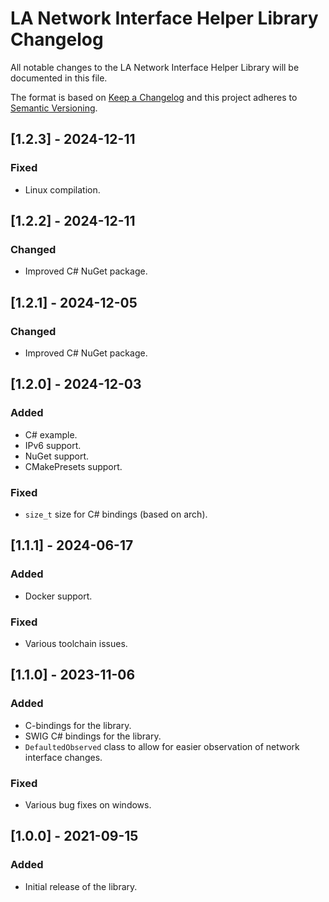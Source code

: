 # LA Network Interface Helper Library Changelog
All notable changes to the LA Network Interface Helper Library will be documented in this file.

The format is based on [Keep a Changelog](http://keepachangelog.com/en/1.0.0/)
and this project adheres to [Semantic Versioning](http://semver.org/spec/v2.0.0.html).

## [1.2.3] - 2024-12-11
### Fixed
- Linux compilation.

## [1.2.2] - 2024-12-11
### Changed
- Improved C# NuGet package.

## [1.2.1] - 2024-12-05
### Changed
- Improved C# NuGet package.

## [1.2.0] - 2024-12-03
### Added
- C# example.
- IPv6 support.
- NuGet support.
- CMakePresets support.

### Fixed
- `size_t` size for C# bindings (based on arch).

## [1.1.1] - 2024-06-17
### Added
- Docker support.

### Fixed
- Various toolchain issues.

## [1.1.0] - 2023-11-06
### Added
- C-bindings for the library.
- SWIG C# bindings for the library.
- `DefaultedObserved` class to allow for easier observation of network interface changes.

### Fixed
- Various bug fixes on windows.

## [1.0.0] - 2021-09-15
### Added
- Initial release of the library.
